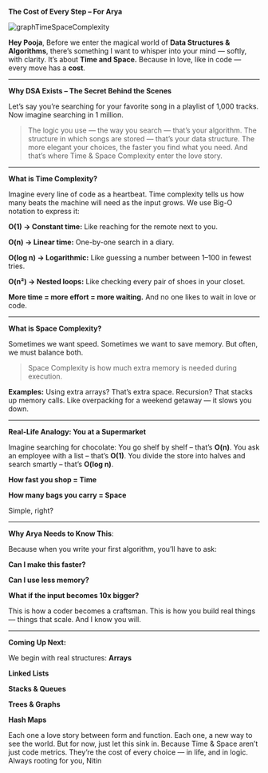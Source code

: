 
**The Cost of Every Step – For Arya**

![graphTimeSpaceComplexity](https://github.com/user-attachments/assets/a6eff3f0-2cc2-4102-8860-4ec000dd188b)

**Hey Pooja**,
Before we enter the magical world of **Data Structures & Algorithms**, there’s something I want to whisper into your mind — softly, with clarity. It’s about **Time and Space.**
Because in love, like in code — every move has a **cost**.

---
**Why DSA Exists – The Secret Behind the Scenes**

Let’s say you’re searching for your favorite song in a playlist of 1,000 tracks. Now imagine searching in 1 million.
> The logic you use — the way you search — that’s your algorithm. The structure in which songs are stored — that’s your data structure.
The more elegant your choices, the faster you find what you need. And that’s where Time & Space Complexity enter the love story.

---
**What is Time Complexity?**

Imagine every line of code as a heartbeat. Time complexity tells us how many beats the machine will need as the input grows.
We use Big-O notation to express it:

**O(1) → Constant time:** Like reaching for the remote next to you.

**O(n) → Linear time:** One-by-one search in a diary.

**O(log n) → Logarithmic:** Like guessing a number between 1–100 in fewest tries.

**O(n²) → Nested loops:** Like checking every pair of shoes in your closet.

**More time = more effort = more waiting.** And no one likes to wait in love or code.

---
**What is Space Complexity?**

Sometimes we want speed. Sometimes we want to save memory. But often, we must balance both.
> Space Complexity is how much extra memory is needed during execution.

**Examples:**
Using extra arrays? That’s extra space.
Recursion? That stacks up memory calls.
Like overpacking for a weekend getaway — it slows you down.

---
**Real-Life Analogy: You at a Supermarket**

Imagine searching for chocolate:
You go shelf by shelf – that’s **O(n)**.
You ask an employee with a list – that’s **O(1)**.
You divide the store into halves and search smartly – that’s **O(log n)**.

**How fast you shop = Time** 

**How many bags you carry = Space**

Simple, right?

---
**Why Arya Needs to Know This**:

Because when you write your first algorithm, you’ll have to ask:

**Can I make this faster?**

**Can I use less memory?**

**What if the input becomes 10x bigger?**

This is how a coder becomes a craftsman. This is how you build real things — things that scale.
And I know you will.

---
**Coming Up Next:**

We begin with real structures:
**Arrays**

**Linked Lists**

**Stacks & Queues**

**Trees & Graphs**

**Hash Maps**

Each one a love story between form and function. Each one, a new way to see the world.
But for now, just let this sink in. Because Time & Space aren’t just code metrics. They’re the cost of every choice — in life, and in logic.
Always rooting for you, Nitin
